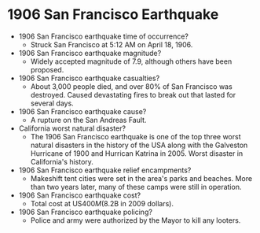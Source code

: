 # 1906 San Francisco Earthquake

* 1906 San Francisco earthquake time of occurrence?
    * Struck San Francisco at 5:12 AM on April 18, 1906.
* 1906 San Francisco earthquake magnitude?
    * Widely accepted magnitude of 7.9, although others have been proposed.
* 1906 San Francisco earthquake casualties?
    * About 3,000 people died, and over 80% of San Francisco was destroyed. Caused devastating fires to break out that lasted for several days.
* 1906 San Francisco earthquake cause?
    * A rupture on the San Andreas Fault.
* California worst natural disaster?
    * The 1906 San Francisco earthquake is one of the top three worst natural disasters in the history of the USA along with the Galveston Hurricane of 1900 and Hurrican Katrina in 2005. Worst disaster in California's history.
* 1906 San Francisco earthquake relief encampments?
    * Makeshift tent cities were set in the area's parks and beaches. More than two years later, many of these camps were still in operation.
* 1906 San Francisco earthquake cost?
    * Total cost at US$400M ($8.2B in 2009 dollars).
* 1906 San Francisco earthquake policing?
    * Police and army were authorized by the Mayor to kill any looters.
